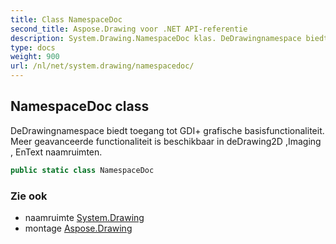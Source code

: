 ```yaml
---
title: Class NamespaceDoc
second_title: Aspose.Drawing voor .NET API-referentie
description: System.Drawing.NamespaceDoc klas. DeDrawingnamespace biedt toegang tot GDI grafische basisfunctionaliteit. Meer geavanceerde functionaliteit is beschikbaar in deDrawing2D Imaging  EnText naamruimten.
type: docs
weight: 900
url: /nl/net/system.drawing/namespacedoc/
---
```

## NamespaceDoc class

DeDrawingnamespace biedt toegang tot GDI+ grafische basisfunctionaliteit. Meer geavanceerde functionaliteit is beschikbaar in deDrawing2D ,Imaging , EnText naamruimten.

```csharp
public static class NamespaceDoc
```

### Zie ook

* naamruimte [System.Drawing](../../system.drawing/)
* montage [Aspose.Drawing](../../)


